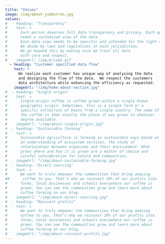 ```yaml
---
title: "Values"
image: /img/about-jumbotron.jpg
values:
#  - heading: "Transparency"
#    text: >
#      Each person deserves full data transparency and privacy. Each application
#      needs a customized view of the data.
#      Each data view needs to be specific and intended for the right reasons.  We aim for relevance as well as security.
#      We abide by laws and regulations in each jurisdiction.
#      We go beyond this by making sure we treat all data
#      with care and respect.
#    imageUrl: /img/prism2.gif
  - heading: "Customer specified data flow"
    text: >
      We realize each customer has unique way of analysing the data
      and designing the flow of the data.  We respect the customers 
      data architecture while enhancing the efficiency as requested.
    imageUrl: "/img/home-about-section.jpg"
#  - heading: "Single origin"
#    text: >
#      Single-origin coffee is coffee grown within a single known
#      geographic origin. Sometimes, this is a single farm or a
#      specific collection of beans from a single country. The name of
#      the coffee is then usually the place it was grown to whatever
#      degree available.
#    imageUrl: "/img/about-single-origin.jpg"
#  - heading: "Sustainable farming"
#    text: >
#      Sustainable agriculture is farming in sustainable ways based on
#      an understanding of ecosystem services, the study of
#      relationships between organisms and their environment. What
#      grows where and how it is grown are a matter of choice and
#      careful consideration for nature and communities.
#    imageUrl: "/img/about-sustainable-farming.jpg"
#  - heading: "Direct sourcing"
#    text: >
#      We want to truly empower the communities that bring amazing
##      coffee to you. That’s why we reinvest 20% of our profits into
#      farms, local businesses and schools everywhere our coffee is
#      grown. You can see the communities grow and learn more about
#      coffee farming on our blog.
#    imageUrl: "/img/about-direct-sourcing.jpg"
#  - heading: "Reinvest profits"
#    text: >
#      We want to truly empower the communities that bring amazing
#      coffee to you. That’s why we reinvest 20% of our profits into
#      farms, local businesses and schools everywhere our coffee is
#      grown. You can see the communities grow and learn more about
#      coffee farming on our blog.
#    imageUrl: "/img/about-reinvest-profits.jpg"
---
```

